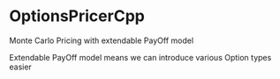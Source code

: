 # OptionsPricerCpp
Monte Carlo Pricing with extendable PayOff model 

Extendable PayOff model means we can introduce various Option types easier